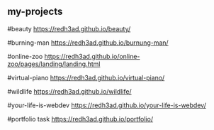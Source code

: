 ## my-projects

#beauty
https://redh3ad.github.io/beauty/

#burning-man
https://redh3ad.github.io/burnung-man/

#online-zoo
https://redh3ad.github.io/online-zoo/pages/landing/landing.html

#virtual-piano
https://redh3ad.github.io/virtual-piano/

#wildlife
https://redh3ad.github.io/wildlife/

#your-life-is-webdev
https://redh3ad.github.io/your-life-is-webdev/

#portfolio task
https://redh3ad.github.io/portfolio/
